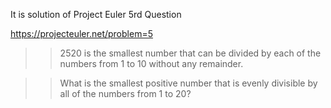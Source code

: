 It is solution of Project Euler 5rd Question


https://projecteuler.net/problem=5

>> 2520 is the smallest number that can be divided by each of the numbers from 1 to 10 without any remainder.

>> What is the smallest positive number that is evenly divisible by all of the numbers from 1 to 20?
